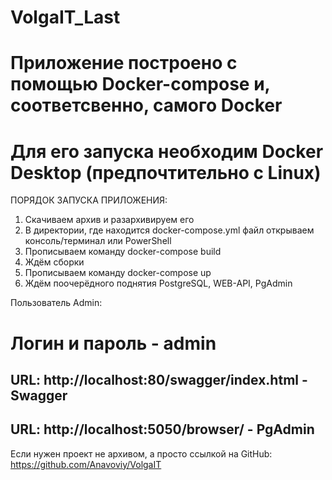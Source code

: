 # VolgaIT_Last

# Приложение построено с помощью Docker-compose и, соответсвенно, самого Docker
# Для его запуска необходим Docker Desktop (предпочтительно с Linux)

ПОРЯДОК ЗАПУСКА ПРИЛОЖЕНИЯ:
1) Скачиваем архив и разархивируем его
2) В директории, где находится docker-compose.yml файл открываем консоль/терминал или PowerShell
3) Прописываем команду docker-compose build
4) Ждём сборки
5) Прописываем команду docker-compose up
6) Ждём поочерёдного поднятия PostgreSQL, WEB-API, PgAdmin

Пользователь Admin: 
# Логин и пароль - admin
## URL: http://localhost:80/swagger/index.html   - Swagger
## URL: http://localhost:5050/browser/           - PgAdmin

Если нужен проект не архивом, а просто ссылкой на GitHub:
https://github.com/Anavoviy/VolgaIT
